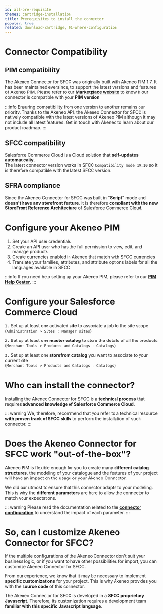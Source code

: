 ```yaml
---
id: all-pre-requisite
themes: cartridge-installation
title: Prerequisites to install the connector
popular: true
related: download-cartridge, 01-where-configuration
---
```


# Connector Compatibility

## PIM compatibility

The Akeneo Connector for SFCC was originally built with Akeneo PIM 1.7. It has been maintained eversince, to support the latest versions and features of Akeneo PIM.
Please refer to our [**Marketplace website**](https://marketplace.akeneo.com/extension/akeneo-connector-salesforce-commerce-cloud) to know if our connector is compatible with your **PIM version**

:::info
Ensuring compatibility from one version to another remains our priority. Thanks to the Akeneo API, the Akeneo Connector for SFCC is natively compatible with the latest versions of Akeneo PIM although it may not include all latest features. Get in touch with Akeneo to learn about our product roadmap.
:::

## SFCC compatibility

Salesforce Commerce Cloud is a Cloud solution that **self-updates automatically**.<br>
The latest connector version works in SFCC `Compatibility mode 19.10` so it is therefore compatible with the latest SFCC version.

## SFRA compliance

Since the Akeneo Connector for SFCC was built in "**Script**" mode and **doesn't have any storefront feature**, it is therefore **compliant with the new StoreFront Reference Architecture** of Salesforce Commerce Cloud.

# Configure your Akeneo PIM

1. Set your API user credentials
2. Create an API user who has the full permission to view, edit, and manage products
3. Create currencies enabled in Akeneo that match with SFCC currencies
4. Translate your families, attributes, and attribute options labels for all the languages available in SFCC

:::info
If you need help setting up your Akeneo PIM, please refer to our [**PIM Help Center**](https://help.akeneo.com/pim/index.html).
:::

# Configure your Salesforce Commerce Cloud

`1.` Set up at least one activated **site** to associate a job to the site scope<br>
(`Administration > Sites : Manager sites`)

`2.` Set up at least one **master catalog** to store the details of all the products<br>
(`Merchant Tools > Products and Catalogs : Catalogs`)

`3.` Set up at least one **storefront catalog** you want to associate to your current site<br>
(`Merchant Tools > Products and Catalogs : Catalogs`)

# Who can install the connector?

Installing the Akeneo Connector for SFCC is a **technical process** that requires **advanced knowledge of Salesforce Commerce Cloud**.

::: warning
We, therefore, recommend that you refer to a technical resource **with proven track of SFCC skills** to perform the installation of such connector.
:::

# Does the Akeneo Connector for SFCC work "out-of-the-box"?

Akeneo PIM is flexible enough for you to create many **different catalog structures**. the modeling of your catalogue and the features of your project will have an impact on the usage or your Akeneo Connector.

We did our utmost to ensure that this connector adapts to your modeling. This is why the **different parameters** are here to allow the connector to match your expectations.

::: warning
Please read the documentation related to the [**connector configuration**](../themes-for-peter.html#cartridge-configuration) to understand the impact of each parameter.
:::

# So, can I customize Akeneo Connector for SFCC?

If the multiple configurations of the Akeneo Connector don't suit your business logic, or if you want to have other possibilities for import, you can customize Akeneo Connector for SFCC.

From our experience, we know that it may be necessary to implement **specific customizations** for your project. This is why Akeneo provides you with the **source code** of this connector.

The Akeneo Connector for SFCC is developed in a **SFCC proprietary Javascript**. Therefore, its customization requires a development team **familiar with this specific Javascript language**.
